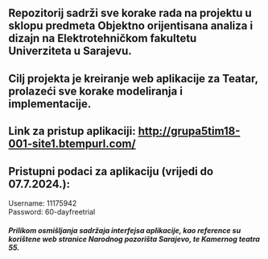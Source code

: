 ## Repozitorij sadrži sve korake rada na projektu u sklopu predmeta Objektno orijentisana analiza i dizajn na Elektrotehničkom fakultetu Univerziteta u Sarajevu. 
## Cilj projekta je kreiranje web aplikacije za Teatar, prolazeći sve korake modeliranja i implementacije.
## Link za pristup aplikaciji: http://grupa5tim18-001-site1.btempurl.com/
## Pristupni podaci za aplikaciju (vrijedi do 07.7.2024.): </br>
Username: 11175942 </br>
Password: 60-dayfreetrial </br>
##### Prilikom osmišljanja sadržaja interfejsa aplikacije, kao reference su korištene web stranice Narodnog pozorišta Sarajevo, te Kamernog teatra 55.
